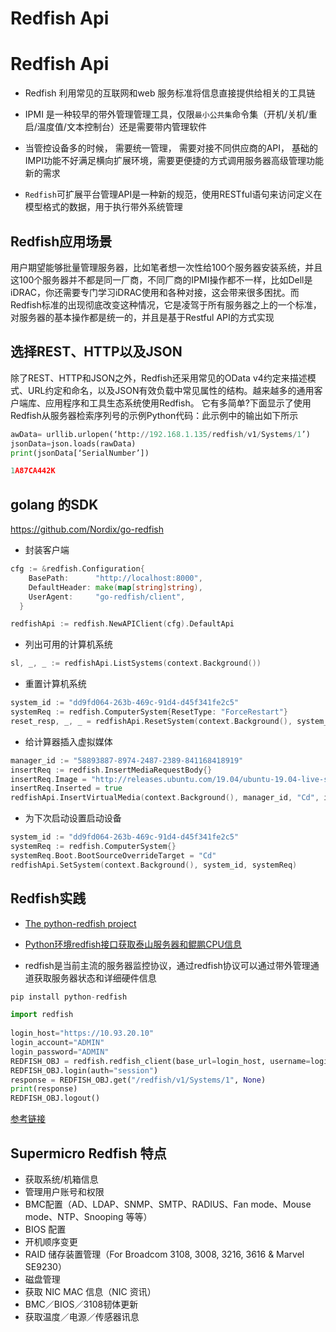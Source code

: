 # Redfish Api


# Redfish Api 
* Redfish 利用常见的互联网和web 服务标准将信息直接提供给相关的工具链

* IPMI 是一种较早的带外管理管理工具，仅限`最小公共集`命令集（开机/关机/重启/温度值/文本控制台）还是需要带内管理软件
* 当管控设备多的时候， 需要统一管理， 需要对接不同供应商的API， 基础的IMPI功能不好满足横向扩展环境，需要更便捷的方式调用服务器高级管理功能新的需求
* `Redfish`可扩展平台管理API是一种新的规范，使用RESTful语句来访问定义在模型格式的数据，用于执行带外系统管理

## Redfish应用场景
用户期望能够批量管理服务器，比如笔者想一次性给100个服务器安装系统，并且这100个服务器并不都是同一厂商，不同厂商的IPMI操作都不一样，比如Dell是iDRAC，你还需要专门学习iDRAC使用和各种对接，这会带来很多困扰。而Redfish标准的出现彻底改变这种情况，它是凌驾于所有服务器之上的一个标准，对服务器的基本操作都是统一的，并且是基于Restful API的方式实现

## 选择REST、HTTP以及JSON
除了REST、HTTP和JSON之外，Redfish还采用常见的OData v4约定来描述模式、URL约定和命名，以及JSON有效负载中常见属性的结构。越来越多的通用客户端库、应用程序和工具生态系统使用Redfish。
它有多简单?下面显示了使用Redfish从服务器检索序列号的示例Python代码：此示例中的输出如下所示
```python
awData= urllib.urlopen(‘http://192.168.1.135/redfish/v1/Systems/1’) 
jsonData=json.loads(rawData)
print(jsonData[‘SerialNumber’])

1A87CA442K
```

## golang 的SDK
https://github.com/Nordix/go-redfish

* 封装客户端
```go
cfg := &redfish.Configuration{
    BasePath:      "http://localhost:8000",
    DefaultHeader: make(map[string]string),
    UserAgent:     "go-redfish/client",
  }

redfishApi := redfish.NewAPIClient(cfg).DefaultApi
```

* 列出可用的计算机系统
```go
sl, _, _ := redfishApi.ListSystems(context.Background())
```

* 重置计算机系统
```go
system_id := "dd9fd064-263b-469c-91d4-d45f341fe2c5"
systemReq := redfish.ComputerSystem{ResetType: "ForceRestart"}
reset_resp, _, _ = redfishApi.ResetSystem(context.Background(), system_id, reset_type)
```

* 给计算器插入虚拟媒体
```go
manager_id := "58893887-8974-2487-2389-841168418919"
insertReq := redfish.InsertMediaRequestBody{}
insertReq.Image = "http://releases.ubuntu.com/19.04/ubuntu-19.04-live-server-amd64.iso"
insertReq.Inserted = true
redfishApi.InsertVirtualMedia(context.Background(), manager_id, "Cd", insertReq)
```

* 为下次启动设置启动设备
```go
system_id := "dd9fd064-263b-469c-91d4-d45f341fe2c5"
systemReq := redfish.ComputerSystem{}
systemReq.Boot.BootSourceOverrideTarget = "Cd"
redfishApi.SetSystem(context.Background(), system_id, systemReq)
```

## Redfish实践
* [The python-redfish project](https://pythonhosted.org/python-redfish/readme.html)

* [Python环境redfish接口获取泰山服务器和鲲鹏CPU信息](https://bbs.huaweicloud.com/forum/thread-40434-1-1.html)
* redfish是当前主流的服务器监控协议，通过redfish协议可以通过带外管理通道获取服务器状态和详细硬件信息


```python
pip install python-redfish

import redfish
 
login_host="https://10.93.20.10"
login_account="ADMIN"
login_password="ADMIN"
REDFISH_OBJ = redfish.redfish_client(base_url=login_host, username=login_account, password=login_password, default_prefix='/redfish/v1')
REDFISH_OBJ.login(auth="session")
response = REDFISH_OBJ.get("/redfish/v1/Systems/1", None)
print(response)
REDFISH_OBJ.logout()
```

[参考链接](https://www.supermicro.org.cn/zh_cn/solutions/management-software/redfish)
## Supermicro Redfish 特点
* 获取系统/机箱信息
* 管理用户账号和权限
* BMC配置（AD、LDAP、SNMP、SMTP、RADIUS、Fan mode、Mouse mode、NTP、Snooping 等等）
* BIOS 配置
* 开机顺序变更
* RAID 储存装置管理（For Broadcom 3108, 3008, 3216, 3616 & Marvel SE9230）
* 磁盘管理
* 获取 NIC MAC 信息（NIC 资讯）
* BMC／BIOS／3108韧体更新
* 获取温度／电源／传感器讯息


